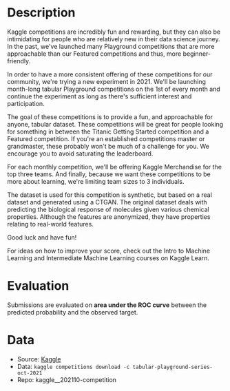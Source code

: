 # Description
Kaggle competitions are incredibly fun and rewarding, but they can also be intimidating for people who are relatively new in their data science journey. In the past, we've launched many Playground competitions that are more approachable than our Featured competitions and thus, more beginner-friendly.

In order to have a more consistent offering of these competitions for our community, we're trying a new experiment in 2021. We'll be launching month-long tabular Playground competitions on the 1st of every month and continue the experiment as long as there's sufficient interest and participation.

The goal of these competitions is to provide a fun, and approachable for anyone, tabular dataset. These competitions will be great for people looking for something in between the Titanic Getting Started competition and a Featured competition. If you're an established competitions master or grandmaster, these probably won't be much of a challenge for you. We encourage you to avoid saturating the leaderboard.

For each monthly competition, we'll be offering Kaggle Merchandise for the top three teams. And finally, because we want these competitions to be more about learning, we're limiting team sizes to 3 individuals.

The dataset is used for this competition is synthetic, but based on a real dataset and generated using a CTGAN. The original dataset deals with predicting the biological response of molecules given various chemical properties. Although the features are anonymized, they have properties relating to real-world features.

Good luck and have fun!

For ideas on how to improve your score, check out the Intro to Machine Learning and Intermediate Machine Learning courses on Kaggle Learn.

# Evaluation
Submissions are evaluated on **area under the ROC curve** between the predicted probability and the observed target.

# Data
- Source: [Kaggle](https://www.kaggle.com/c/tabular-playground-series-oct-2021/overview/evaluation)
- Data: `kaggle competitions download -c tabular-playground-series-oct-2021`
- Repo: kaggle__202110-competition
